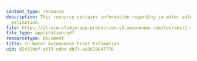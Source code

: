 ```yaml
---
content_type: resource
description: This resource contains information regarding in-water autonomous front
  estimation.
file: https://ol-ocw-studio-app-production.s3.amazonaws.com/courses/2-s998-marine-autonomy-sensing-and-communications-spring-2012/d2432b6fc673edbddb73a82619847776_MIT2_S998S12_Lab16.pdf
file_type: application/pdf
resourcetype: Document
title: In-Water Autonomous Front Estimation
uid: d2432b6f-c673-edbd-db73-a82619847776
---
```


